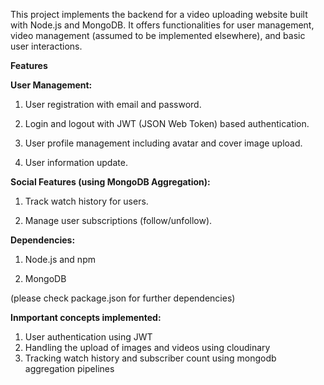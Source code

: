 This project implements the backend for a video uploading website built with Node.js and MongoDB. It offers functionalities for user management, video management (assumed to be implemented elsewhere), and basic user interactions.

**Features**

**User Management:**

1. User registration with email and password.

2. Login and logout with JWT (JSON Web Token) based authentication.
   
3. User profile management including avatar and cover image upload.
   
4. User information update.
   
**Social Features (using MongoDB Aggregation):**

1. Track watch history for users.
   
2. Manage user subscriptions (follow/unfollow).

**Dependencies:**

1. Node.js and npm 

2. MongoDB

(please check package.json for further dependencies)

**Inmportant concepts implemented:**
1. User authentication using JWT
2. Handling the upload of images and videos using cloudinary
3. Tracking watch history and subscriber count using mongodb aggregation pipelines
